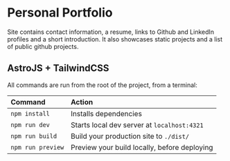 # Personal Portfolio

Site contains contact information, a resume, links to Github and LinkedIn profiles and a short introduction.
It also showcases static projects and a list of public github projects.

## AstroJS + TailwindCSS

All commands are run from the root of the project, from a terminal:

| Command           | Action                                       |
| :---------------- | :------------------------------------------- |
| `npm install`     | Installs dependencies                        |
| `npm run dev`     | Starts local dev server at `localhost:4321`  |
| `npm run build`   | Build your production site to `./dist/`      |
| `npm run preview` | Preview your build locally, before deploying |
